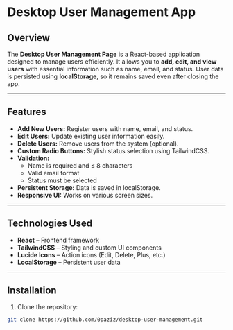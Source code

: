 # Desktop User Management App

## Overview
The **Desktop User Management Page** is a React-based application designed to manage users efficiently. It allows you to **add, edit, and view users** with essential information such as name, email, and status. User data is persisted using **localStorage**, so it remains saved even after closing the app.

---

## Features
- **Add New Users:** Register users with name, email, and status.  
- **Edit Users:** Update existing user information easily.  
- **Delete Users:** Remove users from the system (optional).  
- **Custom Radio Buttons:** Stylish status selection using TailwindCSS.  
- **Validation:**  
  - Name is required and ≤ 8 characters  
  - Valid email format  
  - Status must be selected  
- **Persistent Storage:** Data is saved in localStorage.  
- **Responsive UI:** Works on various screen sizes.  

---

## Technologies Used
- **React** – Frontend framework  
- **TailwindCSS** – Styling and custom UI components  
- **Lucide Icons** – Action icons (Edit, Delete, Plus, etc.)  
- **LocalStorage** – Persistent user data  

---

## Installation
1. Clone the repository:
```bash
git clone https://github.com/0paziz/desktop-user-management.git
